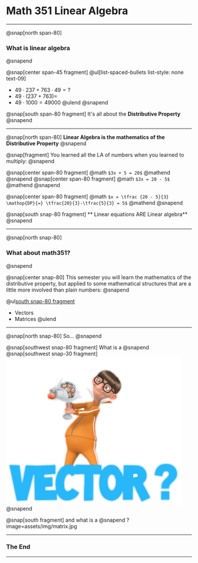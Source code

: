 # **Math 351 Linear Algebra**

---

@snap[north span-80]
### What is linear algebra
@snapend

@snap[center span-45 fragment]
@ul[list-spaced-bullets list-style: none text-09]
- $49 \cdot 237 + 763 \cdot 49 = ?$
- $49 \cdot \big( 237+763 \big) =$
- $49 \cdot 1000 = 49000$
@ulend @snapend

@snap[south span-80 fragment]
It's all about the **Distributive Property**
@snapend

---

@snap[north span-80]
**Linear Algebra is the mathematics of the Distributive Property**
@snapend

@snap[fragment]
You learned all the LA of numbers when you learned to multiply:
@snapend

@snap[center span-80 fragment]
@math
`$3x + 5 = 20$`
@mathend
@snapend
@snap[center span-80 fragment]
@math
`$3x = 20 - 5$`
@mathend
@snapend

@snap[center span-80 fragment]
@math
`$x = \tfrac {20 - 5}{3} \mathop{DP}{=} \tfrac{20}{3}-\tfrac{5}{3} = 5$`
@mathend
@snapend

@snap[south snap-80 fragment]
** Linear equations ARE Linear algebra**
@snapend

---

@snap[north snap-80]
### What about math351?
@snapend

@snap[center snap-80]
This semester you will learn the mathematics of the distributive property, but applied to some mathematical structures that are a little more involved than plain numbers:
@snapend

@ul[south snap-80 fragment](false)
- Vectors
- Matrices
@ulend

---

@snap[north snap-80]
So...
@snapend

@snap[southwest snap-80 fragment]
What is a
@snapend
@snap[southwest snap-30 fragment]
![](assets/img/vector.png)
@snapend

@snap[south fragment]
and what is a
@snapend
?image=assets/img/matrix.jpg

---

### The End

---

